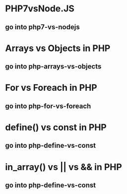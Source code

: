 # PHP7vsNode.JS
## go into php7-vs-nodejs

# Arrays vs Objects in PHP
## go into php-arrays-vs-objects

# For vs Foreach in PHP
## go into php-for-vs-foreach

# define() vs const in PHP
## go into php-define-vs-const

# in_array() vs || vs && in PHP
## go into php-define-vs-const
